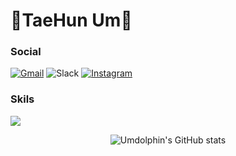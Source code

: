 # 🦈TaeHun Um🐬

### Social

<a href="mailto:eum7393@gmail.com">![Gmail](https://img.shields.io/badge/Gmail-D14836?style=for-the-badge&logo=gmail&logoColor=white)</a>
![Slack](https://img.shields.io/badge/Slack-4A154B?style=for-the-badge&logo=slack&logoColor=white)
<a href = "https://www.instagram.com/um_dolphin/">![Instagram](https://img.shields.io/badge/Instagram-%23E4405F.svg?style=for-the-badge&logo=Instagram&logoColor=white)</a>
  
### Skils

<img src="https://img.shields.io/badge/Python-3776AB?style=for-the-badge&logo=Python&logoColor=white">

<div align=center>
  
![Umdolphin's GitHub stats](https://github-readme-stats.vercel.app/api?username=Umdolphin&show_icons=true&theme=dracula)  

</div align=center>
